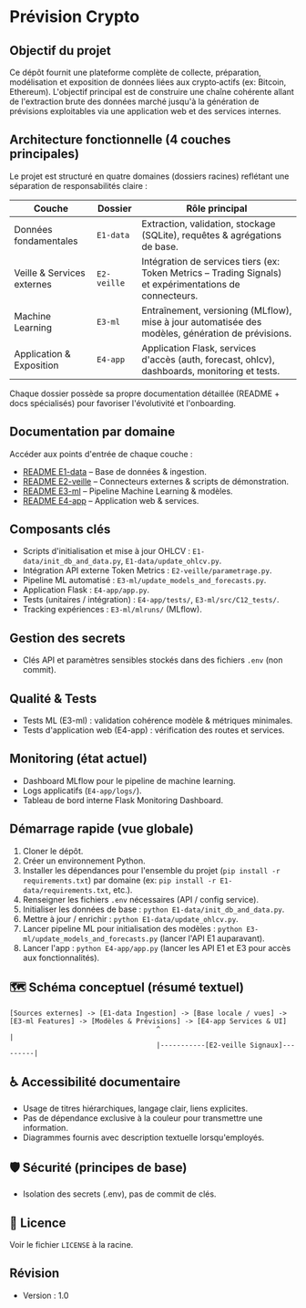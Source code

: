  # Prévision Crypto

## Objectif du projet
Ce dépôt fournit une plateforme complète de collecte, préparation, modélisation et exposition de données liées aux crypto‑actifs (ex: Bitcoin, Ethereum). L'objectif principal est de construire une chaîne cohérente allant de l'extraction brute des données marché jusqu'à la génération de prévisions exploitables via une application web et des services internes.

## Architecture fonctionnelle (4 couches principales)
Le projet est structuré en quatre domaines (dossiers racines) reflétant une séparation de responsabilités claire :

| Couche | Dossier | Rôle principal |
|--------|---------|----------------|
| Données fondamentales | `E1-data` | Extraction, validation, stockage (SQLite), requêtes & agrégations de base. |
| Veille & Services externes | `E2-veille` | Intégration de services tiers (ex: Token Metrics – Trading Signals) et expérimentations de connecteurs. |
| Machine Learning | `E3-ml` | Entraînement, versioning (MLflow), mise à jour automatisée des modèles, génération de prévisions. |
| Application & Exposition | `E4-app` | Application Flask, services d'accès (auth, forecast, ohlcv), dashboards, monitoring et tests. |

Chaque dossier possède sa propre documentation détaillée (README + docs spécialisés) pour favoriser l'évolutivité et l'onboarding.

## Documentation par domaine
Accéder aux points d'entrée de chaque couche :
- [README E1-data](E1-data/README.md) – Base de données & ingestion.
- [README E2-veille](E2-veille/README.md) – Connecteurs externes & scripts de démonstration.
- [README E3-ml](E3-ml/README.md) – Pipeline Machine Learning & modèles.
- [README E4-app](E4-app/README.md) – Application web & services.

## Composants clés
- Scripts d'initialisation et mise à jour OHLCV : `E1-data/init_db_and_data.py`, `E1-data/update_ohlcv.py`.
- Intégration API externe Token Metrics : `E2-veille/parametrage.py`.
- Pipeline ML automatisé : `E3-ml/update_models_and_forecasts.py`.
- Application Flask : `E4-app/app.py`.
- Tests (unitaires / intégration) : `E4-app/tests/`, `E3-ml/src/C12_tests/`.
- Tracking expériences : `E3-ml/mlruns/` (MLflow).

## Gestion des secrets
- Clés API et paramètres sensibles stockés dans des fichiers `.env` (non commit).

## Qualité & Tests
- Tests ML (E3-ml) : validation cohérence modèle & métriques minimales.
- Tests d'application web (E4-app) : vérification des routes et services.

## Monitoring (état actuel)
- Dashboard MLflow pour le pipeline de machine learning.
- Logs applicatifs (`E4-app/logs/`).
- Tableau de bord interne Flask Monitoring Dashboard.

## Démarrage rapide (vue globale)
1. Cloner le dépôt.
2. Créer un environnement Python.
3. Installer les dépendances pour l'ensemble du projet (`pip install -r requirements.txt`) par domaine (ex: `pip install -r E1-data/requirements.txt`, etc.).
4. Renseigner les fichiers `.env` nécessaires (API / config service).
5. Initialiser les données de base : `python E1-data/init_db_and_data.py`.
6. Mettre à jour / enrichir : `python E1-data/update_ohlcv.py`.
8. Lancer pipeline ML pour initialisation des modèles : `python E3-ml/update_models_and_forecasts.py` (lancer l'API E1 auparavant).
7. Lancer l'app : `python E4-app/app.py` (lancer les API E1 et E3 pour accès aux fonctionnalités).

## 🗺️ Schéma conceptuel (résumé textuel)
```
[Sources externes] -> [E1-data Ingestion] -> [Base locale / vues] -> [E3-ml Features] -> [Modèles & Prévisions] -> [E4-app Services & UI]
									^                                      |
									|-----------[E2-veille Signaux]---------|
```

## ♿ Accessibilité documentaire
- Usage de titres hiérarchiques, langage clair, liens explicites.
- Pas de dépendance exclusive à la couleur pour transmettre une information.
- Diagrammes fournis avec description textuelle lorsqu'employés.

## 🛡️ Sécurité (principes de base)
- Isolation des secrets (.env), pas de commit de clés.

## 📝 Licence
Voir le fichier `LICENSE` à la racine.

## Révision
- Version : 1.0
